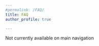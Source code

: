 ```yaml
---
#permalink: /FAQ/
title: FAQ
author_profile: true

---
```

Not currently available on main navigation